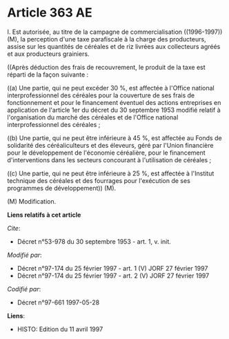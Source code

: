 # Article 363 AE

I. Est autorisée, au titre de la campagne de commercialisation ((1996-1997)) (M), la perception d'une taxe parafiscale à la
charge des producteurs, assise sur les quantités de céréales et de riz livrées aux collecteurs agréés et aux producteurs
grainiers.

((Après déduction des frais de recouvrement, le produit de la taxe est réparti de la façon suivante :

((a) Une partie, qui ne peut excéder 30 %, est affectée à l'Office national interprofessionnel des céréales pour la
couverture de ses frais de fonctionnement et pour le financement éventuel des actions entreprises en application de l'article
1er du décret du 30 septembre 1953 modifié relatif à l'organisation du marché des céréales et de l'Office national
interprofessionnel des céréales ;

((b) Une partie, qui ne peut être inférieure à 45 %, est affectée au Fonds de solidarité des céréaliculteurs et des éleveurs,
géré par l'Union financière pour le développement de l'économie céréalière, pour le financement d'interventions dans les
secteurs concourant à l'utilisation de céréales ;

((c) Une partie, qui ne peut être inférieure à 25 %, est affectée à l'Institut technique des céréales et des fourrages pour
l'exécution de ses programmes de développement)) (M).

(M) Modification.

**Liens relatifs à cet article**

_Cite_:

  - Décret n°53-978 du 30 septembre 1953 - art. 1, v. init.

_Modifié par_:

  - Décret n°97-174 du 25 février 1997 - art. 1 (V) JORF 27 février 1997
  - Décret n°97-174 du 25 février 1997 - art. 2 (V) JORF 27 février 1997

_Codifié par_:

  - Décret n°97-661 1997-05-28

**Liens**:

  - HISTO: Edition du 11 avril 1997
